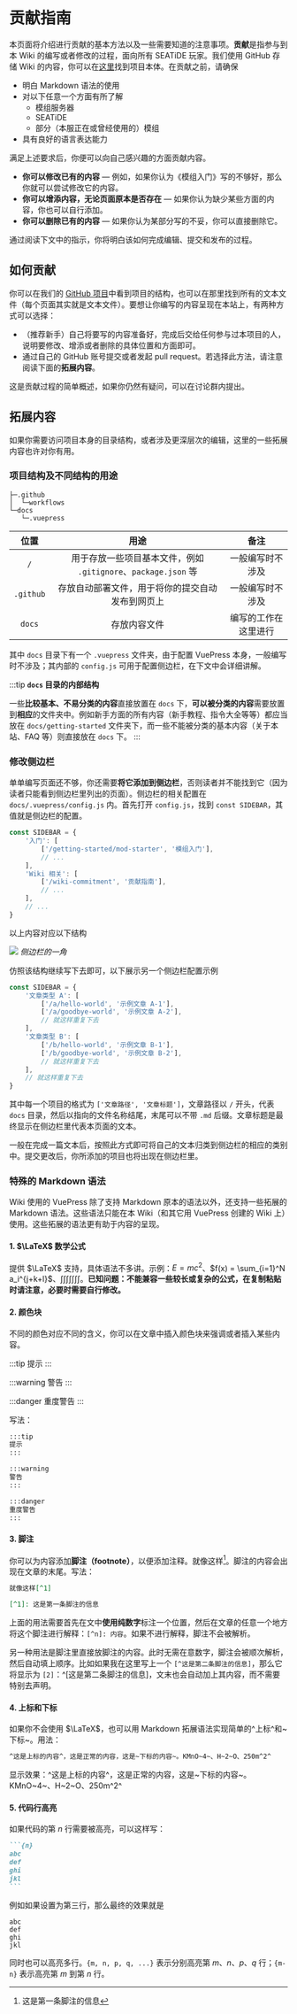 # 贡献指南

本页面将介绍进行贡献的基本方法以及一些需要知道的注意事项。**贡献**是指参与到本 Wiki 的编写或者修改的过程，面向所有 SEATiDE 玩家。我们使用 GitHub 存储 Wiki 的内容，你可以在[这里](https://github.com/seatidemc/SeatideWiki)找到项目本体。在贡献之前，请确保

- 明白 Markdown 语法的使用
- 对以下任意一个方面有所了解
  - 模组服务器
  - SEATiDE
  - 部分（本服正在或曾经使用的）模组
- 具有良好的语言表达能力

满足上述要求后，你便可以向自己感兴趣的方面贡献内容。

- **你可以修改已有的内容** — 例如，如果你认为《模组入门》写的不够好，那么你就可以尝试修改它的内容。
- **你可以增添内容，无论页面原本是否存在** — 如果你认为缺少某些方面的内容，你也可以自行添加。
- **你可以删除已有的内容** — 如果你认为某部分写的不妥，你可以直接删除它。

通过阅读下文中的指示，你将明白该如何完成编辑、提交和发布的过程。

## 如何贡献

你可以在我们的 [GitHub 项目](https://github.com/seatidemc/SeatideWiki)中看到项目的结构，也可以在那里找到所有的文本文件（每个页面其实就是文本文件）。要想让你编写的内容呈现在本站上，有两种方式可以选择：
- （推荐新手）自己将要写的内容准备好，完成后交给任何参与过本项目的人，说明要修改、增添或者删除的具体位置和方面即可。
- 通过自己的 GitHub 账号提交或者发起 pull request。若选择此方法，请注意阅读下面的**拓展内容**。

这是贡献过程的简单概述，如果你仍然有疑问，可以在讨论群内提出。

## 拓展内容

如果你需要访问项目本身的目录结构，或者涉及更深层次的编辑，这里的一些拓展内容也许对你有用。

### 项目结构及不同结构的用途

```
├─.github
│  └─workflows
└─docs
   └─.vuepress
```

|位置|用途|备注|
|:-:|:-:|:-:|
|`/`|用于存放一些项目基本文件，例如 `.gitignore`、`package.json` 等|一般编写时不涉及|
|`.github`|存放自动部署文件，用于将你的提交自动发布到网页上|一般编写时不涉及|
|`docs`|存放内容文件|编写的工作在这里进行|

其中 `docs` 目录下有一个 `.vuepress` 文件夹，由于配置 VuePress 本身，一般编写时不涉及；其内部的 `config.js` 可用于配置侧边栏，在下文中会详细讲解。

:::tip
**`docs` 目录的内部结构**

一些**比较基本、不易分类的内容**直接放置在 `docs` 下，**可以被分类的内容**需要放置到**相应**的文件夹中。例如新手方面的所有内容（新手教程、指令大全等等）都应当放在 `docs/getting-started` 文件夹下，而一些不能被分类的基本内容（关于本站、FAQ 等）则直接放在 `docs` 下。
:::

### 修改侧边栏

单单编写页面还不够，你还需要**将它添加到侧边栏**，否则读者并不能找到它（因为读者只能看到侧边栏里列出的页面）。侧边栏的相关配置在 `docs/.vuepress/config.js` 内。首先打开 `config.js`，找到 `const SIDEBAR`，其值就是侧边栏的配置。

```javascript
const SIDEBAR = {
	'入门': [
		['/getting-started/mod-starter', '模组入门'],
        // ...
	],
	'Wiki 相关': [
		['/wiki-commitment', '贡献指南'],
        // ...
	],
    // ...
}
```

以上内容对应以下结构

![](https://z3.ax1x.com/2021/08/29/hGAyIP.png)
*侧边栏的一角*

仿照该结构继续写下去即可，以下展示另一个侧边栏配置示例

```javascript
const SIDEBAR = {
	'文章类型 A': [
		['/a/hello-world', '示例文章 A-1'],
        ['/a/goodbye-world', '示例文章 A-2'],
        // 就这样重复下去
	],
	'文章类型 B': [
        ['/b/hello-world', '示例文章 B-1'],
        ['/b/goodbye-world', '示例文章 B-2'],
        // 就这样重复下去
	],
    // 就这样重复下去
}
```

其中每一个项目的格式为 `['文章路径', '文章标题']`，文章路径以 `/` 开头，代表 `docs` 目录，然后以指向的文件名称结尾，末尾可以不带 `.md` 后缀。文章标题是最终显示在侧边栏里代表本页面的文本。

一般在完成一篇文本后，按照此方式即可将自己的文本归类到侧边栏的相应的类别中。提交更改后，你所添加的项目也将出现在侧边栏里。

### 特殊的 Markdown 语法

Wiki 使用的 VuePress 除了支持 Markdown 原本的语法以外，还支持一些拓展的 Markdown 语法。这些语法只能在本 Wiki（和其它用 VuePress 创建的 Wiki 上）使用。这些拓展的语法更有助于内容的呈现。

#### 1. $\LaTeX$ 数学公式

提供 $\LaTeX$ 支持，具体语法不多讲。示例：$E=mc^2$、$f(x) = \sum_{i=1}^N a_i^{j+k+l}$、$\int\int\int\int\int\int\int$。**已知问题：不能兼容一些较长或复杂的公式，在复制粘贴时请注意，必要时需要自行修改。**

#### 2. 颜色块

不同的颜色对应不同的含义，你可以在文章中插入颜色块来强调或者插入某些内容。

:::tip
提示
:::

:::warning
警告
:::

:::danger
重度警告
:::

写法：
```markdown
:::tip
提示
:::

:::warning
警告
:::

:::danger
重度警告
:::
```

#### 3. 脚注

你可以为内容添加**脚注（footnote）**，以便添加注释。就像这样[^1]。脚注的内容会出现在文章的末尾。写法：

```markdown
就像这样[^1]

[^1]: 这是第一条脚注的信息
```

上面的用法需要首先在文中**使用纯数字**标注一个位置，然后在文章的任意一个地方将这个脚注进行解释：`[^n]: 内容`。如果不进行解释，脚注不会被解析。

另一种用法是脚注里直接放脚注的内容。此时无需在意数字，脚注会被顺次解析，然后自动填上顺序。比如如果我在这里写上一个 `[^这是第二条脚注的信息]`，那么它将显示为 `[2]`：^[这是第二条脚注的信息]，文末也会自动加上其内容，而不需要特别去声明。

[^1]: 这是第一条脚注的信息

#### 4. 上标和下标

如果你不会使用 $\LaTeX$，也可以用 Markdown 拓展语法实现简单的^上标^和~下标~。用法：

```markdown
^这是上标的内容^，这是正常的内容，这是~下标的内容~。KMnO~4~、H~2~O、250m^2^
```

显示效果：^这是上标的内容^，这是正常的内容，这是~下标的内容~。KMnO~4~、H~2~O、250m^2^

#### 5. 代码行高亮

如果代码的第 $n$ 行需要被高亮，可以这样写：

````markdown
```{n}
abc
def
ghi
jkl
```
````

例如如果设置为第三行，那么最终的效果就是

```{3}
abc
def
ghi
jkl
```

同时也可以高亮多行。`{m, n, p, q, ...}` 表示分别高亮第 $m$、$n$、$p$、$q$ 行；`{m-n}` 表示高亮第 $m$ 到第 $n$ 行。